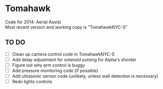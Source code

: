 Tomahawk
========

Code for 2014: Aerial Assist  
Most recent version and working copy is "TomahawkNYC-S"

TO DO
-----
- [ ] Clean up camera control code in TomahawkNYC-S   
- [ ] Add delay adjustment for solenoid pulsing for Alpha's shooter 
- [ ] Figure out why arm control is buggy 
- [ ] Add pressure monitoring code (if possible)  
- [ ] Add ultrasonic sensor code (unlikely, unless wall detection is necessary) 
- [ ] Redo lights controls  
